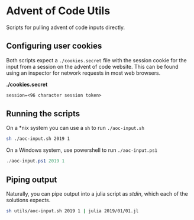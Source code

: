 # Advent of Code Utils

Scripts for pulling advent of code inputs directly.

## Configuring user cookies

Both scripts expect a `./cookies.secret` file with the session cookie for the 
input from a session on the advent of code website. This can be found using
an inspector for network requests in most web browsers.

**./cookies.secret**
```txt
session=<96 character session token>
```

## Running the scripts

On a \*nix system you can use a `sh` to run `./aoc-input.sh`

```sh
sh ./aoc-input.sh 2019 1
```

On a Windows system, use powershell to run `./aoc-input.ps1`

```powershell
./aoc-input.ps1 2019 1
```

## Piping output

Naturally, you can pipe output into a julia script as *stdin*, which each of 
the solutions expects.

```sh
sh utils/aoc-input.sh 2019 1 | julia 2019/01/01.jl
```


